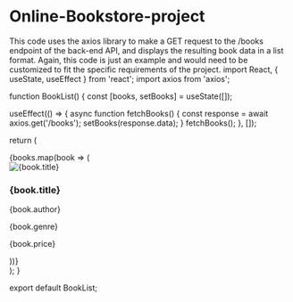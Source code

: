 # Online-Bookstore-project
This code uses the axios library to make a GET request to the /books endpoint of the back-end API, and displays the resulting book data in a list format. Again, this code is just an example and would need to be customized to fit the specific requirements of the project.
import React, { useState, useEffect } from 'react';
import axios from 'axios';

function BookList() {
  const [books, setBooks] = useState([]);

  useEffect(() => {
    async function fetchBooks() {
      const response = await axios.get('/books');
      setBooks(response.data);
    }
    fetchBooks();
  }, []);

  return (
    <div>
      {books.map(book => (
        <div key={book._id}>
          <img src={book.coverImage} alt={book.title} />
          <h3>{book.title}</h3>
          <p>{book.author}</p>
          <p>{book.genre}</p>
          <p>{book.price}</p>
        </div>
      ))}
    </div>
  );
}

export default BookList;
